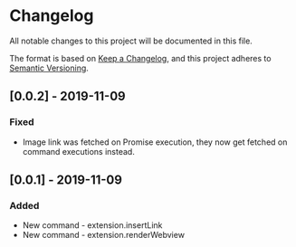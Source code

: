 # Changelog
All notable changes to this project will be documented in this file.

The format is based on [Keep a Changelog](https://keepachangelog.com/en/1.0.0/),
and this project adheres to [Semantic Versioning](https://semver.org/spec/v2.0.0.html).

## [0.0.2] - 2019-11-09
### Fixed
- Image link was fetched on Promise execution, they now get fetched on command executions instead.

## [0.0.1] - 2019-11-09
### Added
- New command - extension.insertLink
- New command - extension.renderWebview
